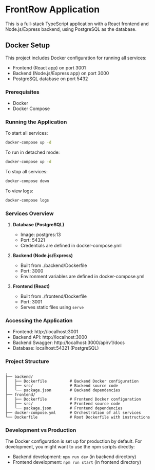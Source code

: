 # FrontRow Application

This is a full-stack TypeScript application with a React frontend and Node.js/Express backend, using PostgreSQL as the database.

## Docker Setup

This project includes Docker configuration for running all services:

- Frontend (React app) on port 3001
- Backend (Node.js/Express app) on port 3000
- PostgreSQL database on port 5432

### Prerequisites

- Docker
- Docker Compose

### Running the Application

To start all services:

```bash
docker-compose up -d
```

To run in detached mode:

```bash
docker-compose up -d
```

To stop all services:

```bash
docker-compose down
```

To view logs:

```bash
docker-compose logs
```

### Services Overview

1. **Database (PostgreSQL)**
   - Image: postgres:13
   - Port: 54321
   - Credentials are defined in docker-compose.yml

2. **Backend (Node.js/Express)**
   - Built from ./backend/Dockerfile
   - Port: 3000
   - Environment variables are defined in docker-compose.yml

3. **Frontend (React)**
   - Built from ./frontend/Dockerfile
   - Port: 3001
   - Serves static files using `serve`

### Accessing the Application

- Frontend: http://localhost:3001
- Backend API: http://localhost:3000
- Backend Swagger: http://localhost:3000/api/v1/docs
- Database: localhost:54321 (PostgreSQL)

### Project Structure

```
.
├── backend/
│   ├── Dockerfile          # Backend Docker configuration
│   ├── src/                # Backend source code
│   └── package.json        # Backend dependencies
├── frontend/
│   ├── Dockerfile          # Frontend Docker configuration
│   ├── src/                # Frontend source code
│   └── package.json        # Frontend dependencies
├── docker-compose.yml      # Orchestration of all services
└── Dockerfile              # Root Dockerfile with instructions
```

### Development vs Production

The Docker configuration is set up for production by default. For development, you might want to use the npm scripts directly:

- Backend development: `npm run dev` (in backend directory)
- Frontend development: `npm run start` (in frontend directory)